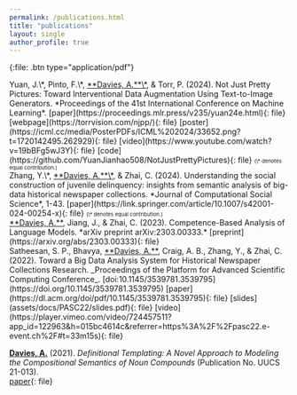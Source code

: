 ```yaml
---
permalink: /publications.html
title: "publications"
layout: single
author_profile: true
---
```


{:file: .btn type="application/pdf"}

<div id="njpp"></div>
Yuan, J.\*, Pinto, F.\*, <ins>**Davies, A.**\*</ins>, & Torr, P. (2024). Not Just Pretty Pictures: Toward Interventional Data Augmentation Using Text-to-Image Generators. *Proceedings of the 41st International Conference on Machine Learning*.     
[paper](https://proceedings.mlr.press/v235/yuan24e.html){: file} [webpage](https://torrvision.com/njpp/){: file} [poster](https://icml.cc/media/PosterPDFs/ICML%202024/33652.png?t=1720142495.262929){: file} [video](https://www.youtube.com/watch?v=19bBFg5wJ3Y){: file} [code](https://github.com/YuanJianhao508/NotJustPrettyPictures){: file}     
<span style="font-size:0.67em;">(\* denotes equal contribution.)</span>

<div id="judel2"></div>
Zhang, Y.\*, <ins>**Davies, A.**\*</ins>, & Zhai, C. (2024). Understanding the social construction of juvenile delinquency: insights from semantic analysis of big-data historical newspaper collections. *Journal of Computational Social Science*, 1-43.     
[paper](https://link.springer.com/article/10.1007/s42001-024-00254-x){: file}     
<span style="font-size:0.67em;">(\* denotes equal contribution.)</span>

<div id="calm"></div>
<ins>**Davies, A.**</ins>, Jiang, J., & Zhai, C. (2023). Competence-Based Analysis of Language Models. *arXiv preprint arXiv:2303.00333.*     
[preprint](https://arxiv.org/abs/2303.00333){: file}

<div id="judel"></div>
Satheesan, S. P., Bhavya, <ins>**Davies, A.**</ins>, Craig, A. B., Zhang, Y., & Zhai, C. (2022). Toward a Big Data Analysis System for Historical Newspaper Collections Research. _Proceedings of the Platform for Advanced Scientific Computing Conference_. [doi:10.1145/3539781.3539795](https://doi.org/10.1145/3539781.3539795)  
[paper](https://dl.acm.org/doi/pdf/10.1145/3539781.3539795){: file} [slides](assets/docs/PASC22/slides.pdf){: file} [video](https://player.vimeo.com/video/724457511?app_id=122963&h=015bc4614c&referrer=https%3A%2F%2Fpasc22.e-event.ch%2F#t=33m15s){: file}

<!-- @inproceedings{10.1145/3539781.3539795,
author = {Satheesan, Sandeep Puthanveetil and Bhavya and Davies, Adam and Craig, Alan B. and Zhang, Yu and Zhai, ChengXiang},
title = {Toward a Big Data Analysis System for Historical Newspaper Collections Research},
year = {2022},
isbn = {9781450394109},
publisher = {Association for Computing Machinery},
address = {New York, NY, USA},
url = {https://doi.org/10.1145/3539781.3539795},
doi = {10.1145/3539781.3539795},
booktitle = {Proceedings of the Platform for Advanced Scientific Computing Conference},
articleno = {12},
numpages = {11},
keywords = {juvenile delinquency, text analysis, social science research, newspaper article segmentation, information retrieval, data visualization, image analysis, big data analysis system, natural language processing, historical newspapers, social construction},
location = {Basel, Switzerland},
series = {PASC '22}
} -->

<ins>**Davies, A.**</ins> (2021). *Definitional Templating: A Novel Approach to Modeling the Compositional Semantics of Noun Compounds* (Publication No. UUCS 21-013).  
[paper](https://www.cs.utah.edu/docs/techreports/2021/PDF/UUCS-21-013.pdf){: file}
